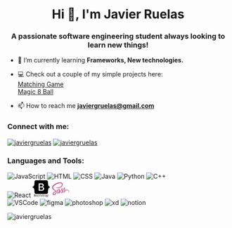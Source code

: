 <base target="_blank">
<h1 align="center">Hi 👋, I'm Javier Ruelas</h1>
<h3 align="center">A passionate software engineering student always looking to learn new things!</h3>

- 🌱 I’m currently learning **Frameworks, New technologies.**
- 💻 Check out a couple of my simple projects here:
     <br>
     <a href="https://javiergruelas.github.io/MatchingGame/" target="_blank"> Matching Game </a>
     <br>
     <a href="https://javiergruelas.github.io/Magic8Ball/" target="_blank"> Magic 8 Ball </a>
     

- 📫 How to reach me **javiergruelas@gmail.com**

<h3 align="left">Connect with me:</h3>
<p align="left">
<a href="https://twitter.com/javiergruelas" target="blank"><img align="center" src="https://raw.githubusercontent.com/rahuldkjain/github-profile-readme-generator/master/src/images/icons/Social/twitter.svg" alt="javiergruelas" height="30" width="40" /></a>
<a href="https://linkedin.com/in/javiergruelas" target="blank"><img align="center" src="https://raw.githubusercontent.com/rahuldkjain/github-profile-readme-generator/master/src/images/icons/Social/linked-in-alt.svg" alt="javiergruelas" height="30" width="40" /></a>
</p>

<h3 align="left">Languages and Tools:</h3>
<p align="left">
     <img src="https://cdn.worldvectorlogo.com/logos/javascript-1.svg" alt="JavaScript" width="40" height="40"/> 
     <img src="https://cdn.worldvectorlogo.com/logos/html-1.svg" alt="HTML" width="40" height="40"/> 
     <img src="https://cdn.worldvectorlogo.com/logos/css-3.svg" alt="CSS" width="40" height="40"/> 
     <img src="https://cdn.worldvectorlogo.com/logos/java.svg" alt="Java" width="40" height="40"/> 
     <img src="https://cdn.worldvectorlogo.com/logos/python-5.svg" alt="Python" width="40" height="40"/>
     <img src="https://cdn.worldvectorlogo.com/logos/c.svg" alt="C++" width="40" height="40"/>
<br>
     <img src="https://cdn.worldvectorlogo.com/logos/react-2.svg" alt="React" width="40" height="40"/>
     <img src="https://raw.githubusercontent.com/devicons/devicon/master/icons/bootstrap/bootstrap-plain-wordmark.svg" alt="Bootstrap" width="40" height="40"/>
     <img src="https://raw.githubusercontent.com/devicons/devicon/master/icons/sass/sass-original.svg" alt="sass" width="40" height="40"/>
<br>
     <img src="https://cdn.worldvectorlogo.com/logos/visual-studio-code-1.svg" alt="VSCode" width="40" height="40"/>
     <img src="https://www.vectorlogo.zone/logos/figma/figma-icon.svg" alt="figma" width="40" height="40"/>
     <img src="https://cdn.worldvectorlogo.com/logos/adobe-photoshop-cs6.svg" alt="photoshop" width="40" height="40"/>
     <img src="https://cdn.worldvectorlogo.com/logos/adobe-xd.svg" alt="xd" width="40" height="40"/>
     <img src="https://cdn.worldvectorlogo.com/logos/notion-logo-1.svg" alt="notion" width="40" height="40"/>
     


</p>

<p><img align="center" src="https://github-readme-stats.vercel.app/api/top-langs?username=javiergruelas&show_icons=true&locale=en&layout=compact" alt="javiergruelas" /></p>
